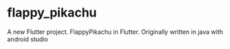 # flappy_pikachu

A new Flutter project.
FlappyPikachu in Flutter. Originally written in java with android studio
